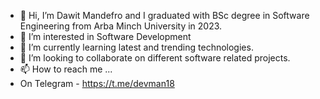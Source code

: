 - 👋 Hi, I’m Dawit Mandefro and I graduated with BSc degree in Software Engineering from Arba Minch University in 2023.
- 👀 I’m interested in Software Development
- 🌱 I’m currently learning latest and trending technologies.
- 💞️ I’m looking to collaborate on different software related projects.
- 📫 How to reach me ...
- On Telegram - https://t.me/devman18

<!---
dawitmandefro403/dawitmandefro403 is a ✨ special ✨ repository because its `README.md` (this file) appears on your GitHub profile.
You can click the Preview link to take a look at your changes.
--->
